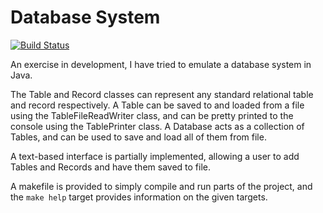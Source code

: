 # Database System
[![Build Status](https://travis-ci.org/rjmcf/DatabaseSystem.svg?branch=master)](https://travis-ci.org/rjmcf/DatabaseSystem)

An exercise in development, I have tried to emulate a database system in Java.

The Table and Record classes can represent any standard relational table and record respectively.
A Table can be saved to and loaded from a file using the TableFileReadWriter class, and can be pretty printed to the console using the TablePrinter class.
A Database acts as a collection of Tables, and can be used to save and load all of them from file.

A text-based interface is partially implemented, allowing a user to add Tables and Records and have them saved to file.

A makefile is provided to simply compile and run parts of the project, and the `make help` target provides information on the given targets.
